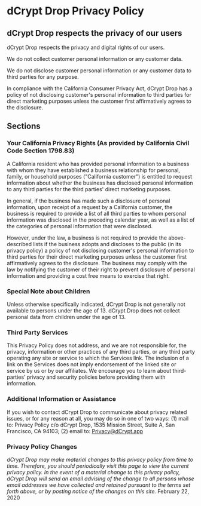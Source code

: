 # dCrypt Drop Privacy Policy

## dCrypt Drop respects the privacy of our users
dCrypt Drop respects the privacy and digital rights of our users. 

We do not collect customer personal information or any customer data.

 We do not disclose customer personal information or any customer data to third parties for any purpose.

In compliance with the California Consumer Privacy Act, dCrypt Drop has a policy of not disclosing customer's personal information to third parties for direct marketing purposes unless the customer first affirmatively agrees to the disclosure.

## Sections

### Your California Privacy Rights (As provided by California Civil Code Section 1798.83)
A California resident who has provided personal information to a business with whom they have established a business relationship for personal, family, or household purposes ("California customer") is entitled to request information about whether the business has disclosed personal information to any third parties for the third parties' direct marketing purposes. 

In general, if the business has made such a disclosure of personal information, upon receipt of a request by a California customer, the business is required to provide a list of all third parties to whom personal information was disclosed in the preceding calendar year, as well as a list of the categories of personal information that were disclosed. 

However, under the law, a business is not required to provide the above-described lists if the business adopts and discloses to the public (in its privacy policy) a policy of not disclosing customer's personal information to third parties for their direct marketing purposes unless the customer first affirmatively agrees to the disclosure. The business may comply with the law by notifying the customer of their right to prevent disclosure of personal information and providing a cost free means to exercise that right.

### Special Note about Children
Unless otherwise specifically indicated, dCrypt Drop is not  generally not available to persons under the age of 13. dCrypt Drop does not collect personal data from children under the age of 13. 

### Third Party Services
This Privacy Policy does not address, and we are not responsible for, the privacy, information or other practices of any third parties, or any third party operating any site or service to which the Services link. The inclusion of a link on the Services does not imply endorsement of the linked site or service by us or by our affiliates. We encourage you to learn about third-parties’ privacy and security policies before providing them with information.

### Additional Information or Assistance
If you wish to contact dCrypt Drop to communicate about privacy related issues, or for any reason at all, you may do so in one of two ways: (1) mail to: Privacy Policy c/o dCrypt Drop, 1535 Mission Street, Suite A, San Francisco, CA 94103; (2) email to: Privacy@dCrypt.app

### Privacy Policy Changes
*dCrypt Drop may make material changes to this privacy policy from time to time. Therefore, you should periodically visit this page to view the current privacy policy. In the event of a material change to this privacy policy, dCrypt Drop will send an email advising of the change to all persons whose email addresses we have collected and retained pursuant to the terms set forth above, or by posting notice of the changes on this site.* 
February 22, 2020

